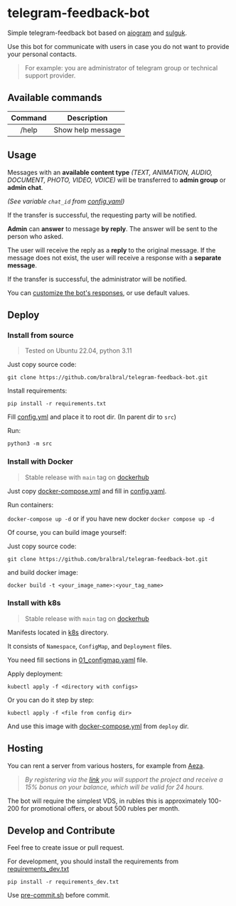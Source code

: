 # telegram-feedback-bot

Simple telegram-feedback bot based on [aiogram](https://github.com/aiogram/aiogram) and [sulguk](https://github.com/Tishka17/sulguk).

Use this bot for communicate with users in case you do not want to provide your personal contacts. 

> For example: you are administrator of telegram group or technical support provider.

## Available commands

| Command |    Description    |
|:-------:|:-----------------:|
|  /help  | Show help message |

## Usage

Messages with an **available content type** *(TEXT, ANIMATION, AUDIO, DOCUMENT, PHOTO, VIDEO, VOICE)* will be transferred to **admin group** or **admin chat**.

*(See variable `chat_id` from [config.yaml](deploy/docker/example.config.yaml#L6))*

If the transfer is successful, the requesting party will be notified.

**Admin** can **answer** to message **by reply**. The answer will be sent to the person who asked.

The user will receive the reply as a **reply** to the original message. If the message does not exist, the user will receive a response with a **separate message**.

If the transfer is successful, the administrator will be notified.

You can [customize the bot's responses](deploy/docker/example.config.yaml#12), or use default values.

## Deploy

### Install from source

> Tested on Ubuntu 22.04, python 3.11

Just copy source code:

`git clone https://github.com/bralbral/telegram-feedback-bot.git`

Install requirements:

`pip install -r requirements.txt`

Fill [config.yml](deploy/docker/example.config.yaml) and place it to root dir. (In parent dir to `src`)

Run:

`python3 -m src`

### Install with Docker

> Stable release with `main` tag on [dockerhub](https://hub.docker.com/r/bral1488/telegram-feedback-bot/tags)

Just copy [docker-compose.yml](deploy/docker/example.docker-compose.yml) and fill in  [config.yaml](deploy/docker/example.config.yaml).

Run containers:

`docker-compose up -d` or if you have new docker `docker compose up -d`

Of course, you can build image yourself:

Just copy source code:

`git clone https://github.com/bralbral/telegram-feedback-bot.git`

and build docker image:

`docker build -t <your_image_name>:<your_tag_name>`

### Install with k8s

> Stable release with `main` tag on [dockerhub](https://hub.docker.com/r/bral1488/telegram-youtube-notifier/tags)

Manifests located in [k8s](deploy%2Fk8s) directory.

It consists of `Namespace`, `ConfigMap`, and `Deployment` files.

You need fill sections in  [01_configmap.yaml](deploy%2Fk8s%2F01_configmap.yaml) file.

Apply deployment:

`kubectl apply -f <directory with configs>`

Or you can do it step by step:

`kubectl apply -f <file from config dir>`

And use this image with [docker-compose.yml](deploy/docker/example.docker-compose.yml) from `deploy` dir.

## Hosting
You can rent a server from various hosters, for example from [Aeza](https://aeza.net/?ref=380831).

>*By registering via the [link](https://aeza.net/?ref=380831) you will support the project and receive a 15% bonus on your balance, which will be valid for 24 hours.*

The bot will require the simplest VDS, in rubles this is approximately 100-200 for promotional offers, or about 500 rubles per month.

## Develop and Contribute

Feel free to create issue or pull request.

For development, you should install the requirements from [requirements_dev.txt](./requirements_dev.txt)

`pip install -r requirements_dev.txt`

Use [pre-commit.sh](./pre-commit.sh) before commit.

